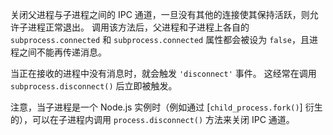 <!-- YAML
added: v0.7.2
-->

关闭父进程与子进程之间的 IPC 通道，一旦没有其他的连接使其保持活跃，则允许子进程正常退出。
调用该方法后，父进程和子进程上各自的 `subprocess.connected` 和 `subprocess.connected` 属性都会被设为 `false`，且进程之间不能再传递消息。

当正在接收的进程中没有消息时，就会触发 `'disconnect'` 事件。
这经常在调用 `subprocess.disconnect()` 后立即被触发。

注意，当子进程是一个 Node.js 实例时（例如通过 [`child_process.fork()`] 衍生的），可以在子进程内调用 `process.disconnect()` 方法来关闭 IPC 通道。

<a name="child_process_child_kill_signal"></a>
